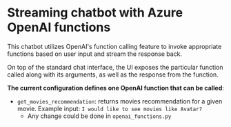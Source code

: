 # Streaming chatbot with Azure OpenAI functions

This chatbot utilizes OpenAI's function calling feature to invoke appropriate functions based on user input and stream the response back.

On top of the standard chat interface, the UI exposes the particular function called along with its arguments, as well as the response from the function.

**The current configuration defines one OpenAI function that can be called**:
- `get_movies_recommendation`: returns movies recommendation for a given movie. Example input: `I would like to see movies like Avatar?`
  - Any change could be done in `openai_functions.py`
